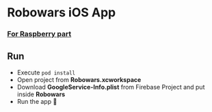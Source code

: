 # Robowars iOS App

### [For Raspberry part](https://github.com/dkarakay/robowars-raspberry)

## Run
- Execute ```pod install```
- Open project from **Robowars.xcworkspace**
- Download **GoogleService-Info.plist** from Firebase Project and put inside **Robowars**
- Run the app 🚀

